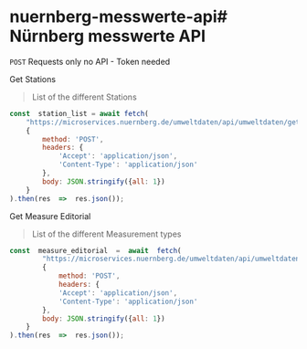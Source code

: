 # nuernberg-messwerte-api# Nürnberg messwerte API

``POST`` Requests only
no API - Token needed

Get Stations
> List of the different Stations
``` JavaScript
const  station_list = await fetch(
	"https://microservices.nuernberg.de/umweltdaten/api/umweltdaten/get_stations/",
	{
		method: 'POST',
		headers: {
			'Accept': 'application/json',
			'Content-Type': 'application/json'
		},
		body: JSON.stringify({all: 1})
	}
).then(res  =>  res.json());
```
Get Measure Editorial
> List of the different Measurement types

``` JavaScript
const  measure_editorial  =  await  fetch(
		"https://microservices.nuernberg.de/umweltdaten/api/umweltdaten/get_measure_editorial/",
		{
			method: 'POST',
			headers: {
			'Accept': 'application/json',
			'Content-Type': 'application/json'
		},
		body: JSON.stringify({all: 1})
	}
).then(res  =>  res.json());
```
